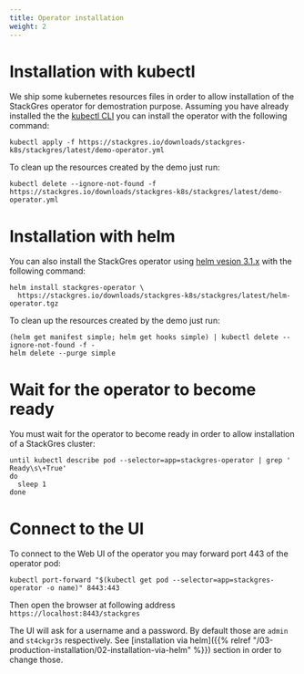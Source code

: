 ```yaml
---
title: Operator installation
weight: 2
---
```


# Installation with kubectl

We ship some kubernetes resources files in order to allow installation of the StackGres operator
 for demostration purpose. Assuming you have already installed the the
 [kubectl CLI](https://kubernetes.io/docs/tasks/tools/install-kubectl/) you can install the
 operator with the following command:

```
kubectl apply -f https://stackgres.io/downloads/stackgres-k8s/stackgres/latest/demo-operator.yml
```

To clean up the resources created by the demo just run:

```
kubectl delete --ignore-not-found -f https://stackgres.io/downloads/stackgres-k8s/stackgres/latest/demo-operator.yml
```

# Installation with helm

You can also install the StackGres operator using [helm vesion 3.1.x](https://github.com/helm/helm/releases)
 with the following command:

```
helm install stackgres-operator \
  https://stackgres.io/downloads/stackgres-k8s/stackgres/latest/helm-operator.tgz
```

To clean up the resources created by the demo just run:

```
(helm get manifest simple; helm get hooks simple) | kubectl delete --ignore-not-found -f -
helm delete --purge simple
```

# Wait for the operator to become ready

You must wait for the operator to become ready in order to allow installation of a StackGres cluster:

```
until kubectl describe pod --selector=app=stackgres-operator | grep '  Ready\s\+True'
do
  sleep 1
done
```

# Connect to the UI

To connect to the Web UI of the operator you may forward port 443 of the operator pod:

```
kubectl port-forward "$(kubectl get pod --selector=app=stackgres-operator -o name)" 8443:443
```

Then open the browser at following address `https://localhost:8443/stackgres`

The UI will ask for a username and a password. By default those are `admin` and `st4ckgr3s`
 respectively. See [installation via helm]({{% relref "/03-production-installation/02-installation-via-helm" %}})
 section in order to change those.